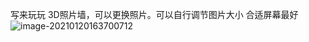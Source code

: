 写来玩玩 3D照片墙，可以更换照片。可以自行调节图片大小 合适屏幕最好
 ![image-20210120163700712](https://zouyishan.oss-cn-beijing.aliyuncs.com/images/20210120163709.png)
